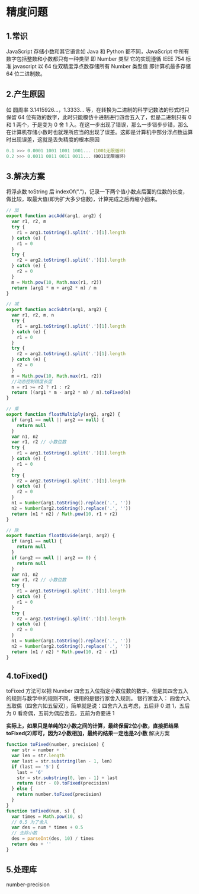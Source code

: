 # 精度问题

## 1.常识

JavaScript 存储小数和其它语言如 Java 和 Python 都不同，JavaScript 中所有数字包括整数和小数都只有一种类型 即 Number 类型 它的实现遵循 IEEE 754 标准
javascript 以 64 位双精度浮点数存储所有 Number 类型值 即计算机最多存储 64 位二进制数。

## 2.产生原因

如 圆周率 3.1415926...，1.3333... 等，在转换为二进制的科学记数法的形式时只保留 64 位有效的数字，此时只能模仿十进制进行四舍五入了，但是二进制只有 0 和 1 两个，于是变为 0 舍 1 入。在这一步出现了错误，那么一步错步步错，那么在计算机存储小数时也就理所应当的出现了误差。这即是计算机中部分浮点数运算时出现误差，这就是丢失精度的根本原因

```javascript
0.1 >>> 0.0001 1001 1001 1001...（1001无限循环）
0.2 >>> 0.0011 0011 0011 0011...（0011无限循环）
```

## 3.解决方案

将浮点数 toString 后 indexOf(".")，记录一下两个值小数点后面的位数的长度，做比较，取最大值(即为扩大多少倍数)，计算完成之后再缩小回来。

```javascript
// 加
export function accAdd(arg1, arg2) {
  var r1, r2, m
  try {
    r1 = arg1.toString().split('.')[1].length
  } catch (e) {
    r1 = 0
  }
  try {
    r2 = arg2.toString().split('.')[1].length
  } catch (e) {
    r2 = 0
  }
  m = Math.pow(10, Math.max(r1, r2))
  return (arg1 * m + arg2 * m) / m
}

// 减
export function accSubtr(arg1, arg2) {
  var r1, r2, m, n
  try {
    r1 = arg1.toString().split('.')[1].length
  } catch (e) {
    r1 = 0
  }
  try {
    r2 = arg2.toString().split('.')[1].length
  } catch (e) {
    r2 = 0
  }
  m = Math.pow(10, Math.max(r1, r2))
  //动态控制精度长度
  n = r1 >= r2 ? r1 : r2
  return ((arg1 * m - arg2 * m) / m).toFixed(n)
}

// 乘
export function floatMultiply(arg1, arg2) {
  if (arg1 == null || arg2 == null) {
    return null
  }
  var n1, n2
  var r1, r2 // 小数位数
  try {
    r1 = arg1.toString().split('.')[1].length
  } catch (e) {
    r1 = 0
  }
  try {
    r2 = arg2.toString().split('.')[1].length
  } catch (e) {
    r2 = 0
  }
  n1 = Number(arg1.toString().replace('.', ''))
  n2 = Number(arg2.toString().replace('.', ''))
  return (n1 * n2) / Math.pow(10, r1 + r2)
}

// 除
export function floatDivide(arg1, arg2) {
  if (arg1 == null) {
    return null
  }
  if (arg2 == null || arg2 == 0) {
    return null
  }
  var n1, n2
  var r1, r2 // 小数位数
  try {
    r1 = arg1.toString().split('.')[1].length
  } catch (e) {
    r1 = 0
  }
  try {
    r2 = arg2.toString().split('.')[1].length
  } catch (e) {
    r2 = 0
  }
  n1 = Number(arg1.toString().replace('.', ''))
  n2 = Number(arg2.toString().replace('.', ''))
  return (n1 / n2) * Math.pow(10, r2 - r1)
}
```

## 4.toFixed()

toFixed 方法可以把 Number 四舍五入位指定小数位数的数字。但是其四舍五入的规则与数学中的规则不同，使用的是银行家舍入规则。
银行家舍入：
四舍六入五取偶（四舍六如五留双），简单就是说：四舍六入五考虑，五后非 0 进 1，五后为 0 看奇偶，五前为偶应舍去，五前为奇要进 1

**实际上，如果只是单纯的2小数之间的计算，最终保留2位小数，直接把结果toFixed(2)即可，因为2小数相加，最终的结果一定也是2小数**
解决方案
```javascript
function toFixed(number, precision) {
  var str = number + ''
  var len = str.length
  var last = str.substring(len - 1, len)
  if (last == '5') {
    last = '6'
    str = str.substring(0, len - 1) + last
    return (str - 0).toFixed(precision)
  } else {
    return number.toFixed(precision)
  }
}
function toFixed(num, s) {
  var times = Math.pow(10, s)
  // 0.5 为了舍入
  var des = num * times + 0.5
  // 去除小数
  des = parseInt(des, 10) / times
  return des + ''
}
```

## 5.处理库
number-precision
